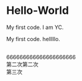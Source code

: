 # Hello-World

My first code.
I am YC.

My first code. helllllo.

<br> 666666666666666666666
<br> 第二次第二次
<br> 第三次
